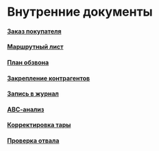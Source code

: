 # Внутренние документы

#### [Заказ покупателя](/2-описание-справочников-и-документов/2-документы/8-внутренние-документы/1-заказ-покупателя/)

#### [Маршрутный лист](/2-описание-справочников-и-документов/2-документы/8-внутренние-документы/2-маршрутный-лист/)

#### [План обзвона](/2-описание-справочников-и-документов/2-документы/8-внутренние-документы/3-план-обзвона/)

#### [Закрепление контрагентов](/2-описание-справочников-и-документов/2-документы/8-внутренние-документы/4-закрепление-контрагентов/)

#### [Запись в журнал](/2-описание-справочников-и-документов/2-документы/8-внутренние-документы/5-запись-в-журнал/)

#### [АВС-анализ](/2-описание-справочников-и-документов/2-документы/8-внутренние-документы/6-авс-анализ/)

#### [Корректировка тары](/2-описание-справочников-и-документов/2-документы/8-внутренние-документы/7-корректировка-тары/)

#### [Проверка отвала](/2-описание-справочников-и-документов/2-документы/8-внутренние-документы/8-проверка-отвала/)
